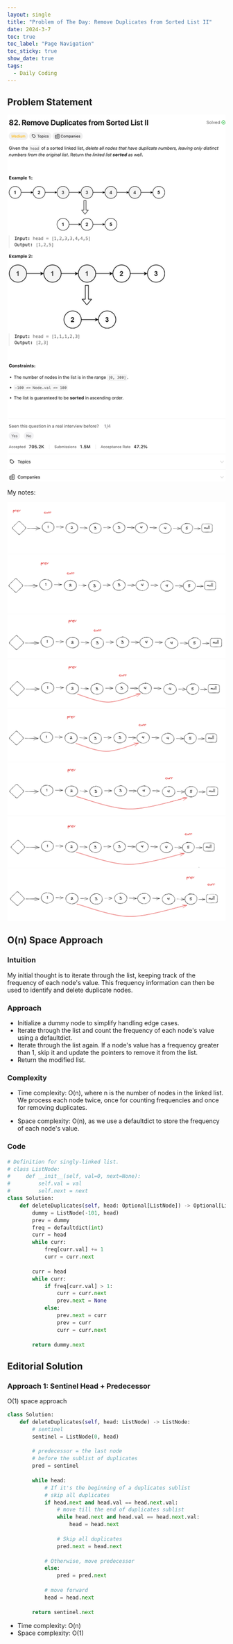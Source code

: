 ```yaml
---
layout: single
title: "Problem of The Day: Remove Duplicates from Sorted List II"
date: 2024-3-7
toc: true
toc_label: "Page Navigation"
toc_sticky: true
show_date: true
tags:
  - Daily Coding
---
```


## Problem Statement

[![problem-82](/assets/images/2024-03-07_14-14-50-problem-82.png)](/assets/images/2024-03-07_14-14-50-problem-82.png)

My notes:

![note1](/assets/images/2024-03-07_14-58-22-problem-82-note-1.png)
![note2](/assets/images/2024-03-07_14-59-13-problem-82-note-2.png)
![note2](/assets/images/2024-03-07_14-59-53-problem-82-note-3.png)
![note3](/assets/images/2024-03-07_15-01-56-82-3.png)
![note4](/assets/images/2024-03-07_15-03-22-82-4.png)
![note5](/assets/images/2024-03-07_15-03-51-82-5.png)
![note6](/assets/images/2024-03-07_15-04-17-82-6.png)
![note-7](/assets/images/2024-03-07_15-04-36-82-final.png)

## O(n) Space Approach

### Intuition

My initial thought is to iterate through the list, keeping track of the frequency of each node's value. This frequency information can then be used to identify and delete duplicate nodes.

### Approach

- Initialize a dummy node to simplify handling edge cases.
- Iterate through the list and count the frequency of each node's value using a defaultdict.
- Iterate through the list again. If a node's value has a frequency greater than 1, skip it and update the pointers to remove it from the list.
- Return the modified list.

### Complexity

- Time complexity:
  O(n), where n is the number of nodes in the linked list. We process each node twice, once for counting frequencies and once for removing duplicates.

- Space complexity:
  O(n), as we use a defaultdict to store the frequency of each node's value.

### Code

```python
# Definition for singly-linked list.
# class ListNode:
#     def __init__(self, val=0, next=None):
#         self.val = val
#         self.next = next
class Solution:
    def deleteDuplicates(self, head: Optional[ListNode]) -> Optional[ListNode]:
        dummy = ListNode(-101, head)
        prev = dummy
        freq = defaultdict(int)
        curr = head
        while curr:
            freq[curr.val] += 1
            curr = curr.next

        curr = head
        while curr:
            if freq[curr.val] > 1:
                curr = curr.next
                prev.next = None
            else:
                prev.next = curr
                prev = curr
                curr = curr.next

        return dummy.next
```

## Editorial Solution

### Approach 1: Sentinel Head + Predecessor

O(1) space approach

```python
class Solution:
    def deleteDuplicates(self, head: ListNode) -> ListNode:
        # sentinel
        sentinel = ListNode(0, head)

        # predecessor = the last node
        # before the sublist of duplicates
        pred = sentinel

        while head:
            # If it's the beginning of a duplicates sublist
            # skip all duplicates
            if head.next and head.val == head.next.val:
                # move till the end of duplicates sublist
                while head.next and head.val == head.next.val:
                    head = head.next

                # Skip all duplicates
                pred.next = head.next

            # Otherwise, move predecessor
            else:
                pred = pred.next

            # move forward
            head = head.next

        return sentinel.next
```

- Time complexity: O(n)
- Space complexity: O(1)
